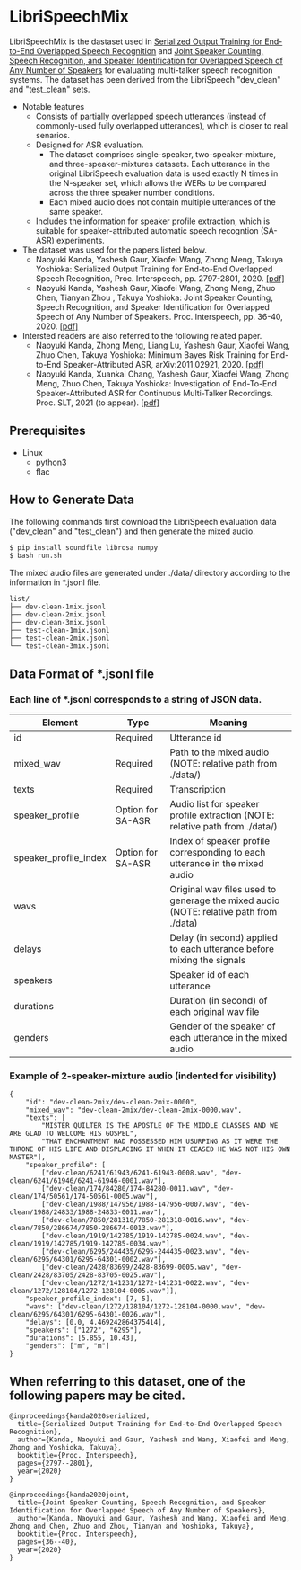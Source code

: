 # LibriSpeechMix

LibriSpeechMix is the dastaset used in [Serialized Output Training for End-to-End Overlapped Speech Recognition](https://www.isca-speech.org/archive/Interspeech_2020/pdfs/0999.pdf) and [Joint Speaker Counting, Speech Recognition, and Speaker Identification for Overlapped Speech of Any Number of Speakers](https://www.isca-speech.org/archive/Interspeech_2020/pdfs/1085.pdf) for evaluating multi-talker speech recognition systems. The dataset has been derived from the LibriSpeech "dev_clean" and "test_clean" sets.
- Notable features
  - Consists of partially overlapped speech utterances (instead of commonly-used fully overlapped utterances), which is closer to real senarios.
  - Designed for ASR evaluation. 
    - The dataset comprises single-speaker, two-speaker-mixture, and three-speaker-mixtures datasets. Each utterance in the original LibriSpeech evaluation data is used exactly N times in the N-speaker set, which allows the WERs to be compared across the three speaker number conditions. 
    - Each mixed audio does not contain multiple utterances of the same speaker.
  - Includes the information for speaker profile extraction, which is suitable for speaker-attributed automatic speech recogntion (SA-ASR) experiments.
- The dataset was used for the papers listed below. 
  - Naoyuki Kanda, Yashesh Gaur, Xiaofei Wang, Zhong Meng, Takuya Yoshioka: Serialized Output Training for End-to-End Overlapped Speech Recognition, Proc. Interspeech, pp. 2797-2801, 2020. [[pdf]](https://www.isca-speech.org/archive/Interspeech_2020/pdfs/0999.pdf)
  - Naoyuki Kanda, Yashesh Gaur, Xiaofei Wang, Zhong Meng, Zhuo Chen, Tianyan Zhou , Takuya Yoshioka: Joint Speaker Counting, Speech Recognition, and Speaker Identification for Overlapped Speech of Any Number of Speakers. Proc. Interspeech, pp. 36-40, 2020. [[pdf]](https://www.isca-speech.org/archive/Interspeech_2020/pdfs/1085.pdf)
- Intersted readers are also referred to the following related paper.
  - Naoyuki Kanda, Zhong Meng, Liang Lu, Yashesh Gaur, Xiaofei Wang, Zhuo Chen, Takuya Yoshioka: Minimum Bayes Risk Training for End-to-End Speaker-Attributed ASR,	arXiv:2011.02921, 2020. [[pdf]](https://arxiv.org/pdf/2011.02921.pdf)
  -  Naoyuki Kanda, Xuankai Chang, Yashesh Gaur, Xiaofei Wang, Zhong Meng, Zhuo Chen, Takuya Yoshioka: Investigation of End-To-End Speaker-Attributed ASR for Continuous Multi-Talker Recordings. Proc. SLT, 2021 (to appear). [[pdf]](https://arxiv.org/pdf/2008.04546.pdf)

## Prerequisites
- Linux
  - python3
  - flac

## How to Generate Data
The following commands first download the LibriSpeech evaluation data ("dev_clean" and "test_clean") and then generate the mixed audio.
```sh
$ pip install soundfile librosa numpy
$ bash run.sh
```
The mixed audio files are generated under ./data/ directory according to the information in *.jsonl file.
```
list/
├── dev-clean-1mix.jsonl
├── dev-clean-2mix.jsonl
├── dev-clean-3mix.jsonl
├── test-clean-1mix.jsonl
├── test-clean-2mix.jsonl
└── test-clean-3mix.jsonl
```

## Data Format of *.jsonl file
### Each line of *.jsonl corresponds to a string of JSON data.
|Element|Type|Meaning|
|---|---|---|
|id|Required|Utterance id|
|mixed_wav|Required|Path to the mixed audio (NOTE: relative path from ./data/)|
|texts|Required|Transcription|
|speaker_profile|Option for SA-ASR|Audio list for speaker profile extraction (NOTE: relative path from ./data/)|
|speaker_profile_index|Option for SA-ASR|Index of speaker profile corresponding to each utterance in the mixed audio|
|wavs||Original wav files used to generage the mixed audio (NOTE: relative path from ./data)|
|delays||Delay (in second) applied to each utterance before mixing the signals|
|speakers||Speaker id of each utterance|
|durations||Duration (in second) of each original wav file|
|genders||Gender of the speaker of each utterance in the mixed audio|

### Example of 2-speaker-mixture audio (indented for visibility)
```
{
    "id": "dev-clean-2mix/dev-clean-2mix-0000", 
    "mixed_wav": "dev-clean-2mix/dev-clean-2mix-0000.wav", 
    "texts": [
        "MISTER QUILTER IS THE APOSTLE OF THE MIDDLE CLASSES AND WE ARE GLAD TO WELCOME HIS GOSPEL",
        "THAT ENCHANTMENT HAD POSSESSED HIM USURPING AS IT WERE THE THRONE OF HIS LIFE AND DISPLACING IT WHEN IT CEASED HE WAS NOT HIS OWN MASTER"], 
    "speaker_profile": [
        ["dev-clean/6241/61943/6241-61943-0008.wav", "dev-clean/6241/61946/6241-61946-0001.wav"], 
        ["dev-clean/174/84280/174-84280-0011.wav", "dev-clean/174/50561/174-50561-0005.wav"], 
        ["dev-clean/1988/147956/1988-147956-0007.wav", "dev-clean/1988/24833/1988-24833-0011.wav"],
        ["dev-clean/7850/281318/7850-281318-0016.wav", "dev-clean/7850/286674/7850-286674-0013.wav"],
        ["dev-clean/1919/142785/1919-142785-0024.wav", "dev-clean/1919/142785/1919-142785-0034.wav"],
        ["dev-clean/6295/244435/6295-244435-0023.wav", "dev-clean/6295/64301/6295-64301-0002.wav"],
        ["dev-clean/2428/83699/2428-83699-0005.wav", "dev-clean/2428/83705/2428-83705-0025.wav"], 
        ["dev-clean/1272/141231/1272-141231-0022.wav", "dev-clean/1272/128104/1272-128104-0005.wav"]], 
    "speaker_profile_index": [7, 5], 
    "wavs": ["dev-clean/1272/128104/1272-128104-0000.wav", "dev-clean/6295/64301/6295-64301-0026.wav"],
    "delays": [0.0, 4.469242864375414], 
    "speakers": ["1272", "6295"], 
    "durations": [5.855, 10.43], 
    "genders": ["m", "m"]
}
```

## When referring to this dataset, one of the following papers may be cited.
```
@inproceedings{kanda2020serialized,
  title={Serialized Output Training for End-to-End Overlapped Speech Recognition},
  author={Kanda, Naoyuki and Gaur, Yashesh and Wang, Xiaofei and Meng, Zhong and Yoshioka, Takuya},
  booktitle={Proc. Interspeech},
  pages={2797--2801},
  year={2020}
}

@inproceedings{kanda2020joint,
  title={Joint Speaker Counting, Speech Recognition, and Speaker Identification for Overlapped Speech of Any Number of Speakers},
  author={Kanda, Naoyuki and Gaur, Yashesh and Wang, Xiaofei and Meng, Zhong and Chen, Zhuo and Zhou, Tianyan and Yoshioka, Takuya},
  booktitle={Proc. Interspeech},
  pages={36--40},
  year={2020}
}
```
